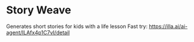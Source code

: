 # Story Weave
Generates short stories for kids with a life lesson
Fast try: https://illa.ai/ai-agent/ILAfx4p1C7vI/detail
